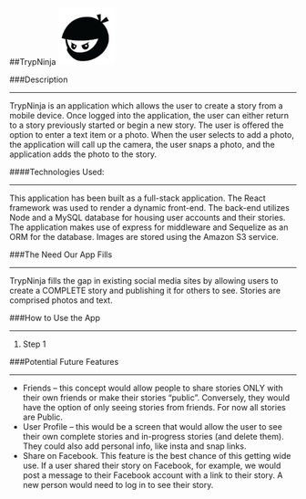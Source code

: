 ##TrypNinja <img src="client\src\logo.png" alt="trypninja" style="width: 20%;"/>  



###Description<hr/>
TrypNinja is an application which allows the user to create a story from a mobile device. Once logged into the application, the user can either return to a story previously started or begin a new story. The user is offered the option to enter a text item or a photo. When the user selects to add a photo, the application will call up the camera, the user snaps a photo, and the application adds the photo to the story.

####Technologies Used:<hr/>
This application has been built as a full-stack application. The React framework was used to render a dynamic front-end. The back-end utilizes Node and a MySQL database for housing user accounts and their stories. The application makes use of express for middleware and Sequelize as an ORM for the database. Images are stored using the Amazon S3 service.
 
###The Need Our App Fills<hr/>
TrypNinja fills the gap in existing social media sites by allowing users to create a COMPLETE story and publishing it for others to see.  Stories are comprised photos and text.

###How to Use the App<hr/>
1. Step 1

###Potential Future Features<hr/>
* Friends – this concept would allow people to share stories ONLY with their own friends or make their stories “public”.  Conversely, they would have the option of only seeing stories from friends.  For now all stories are Public.
* User Profile – this would be a screen that would allow the user to see their own complete stories and in-progress stories (and delete them).  They could also add personal info, like insta and snap links.
* Share on Facebook.  This feature is the best chance of this getting wide use.  If a user shared their story on Facebook, for example, we would post a message to their Facebook account with a link to their story.  A new person would need to log in to see their story.  





